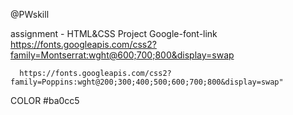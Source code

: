 
@PWskill 

assignment - HTML&CSS Project 
Google-font-link 
      https://fonts.googleapis.com/css2?family=Montserrat:wght@600;700;800&display=swap
      
  
      https://fonts.googleapis.com/css2?family=Poppins:wght@200;300;400;500;600;700;800&display=swap"
COLOR #ba0cc5